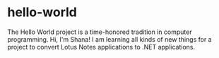 # hello-world
The Hello World project is a time-honored tradition in computer programming.
Hi, I'm Shana!
I am learning all kinds of new things for a project to convert Lotus Notes applications to .NET applications.
